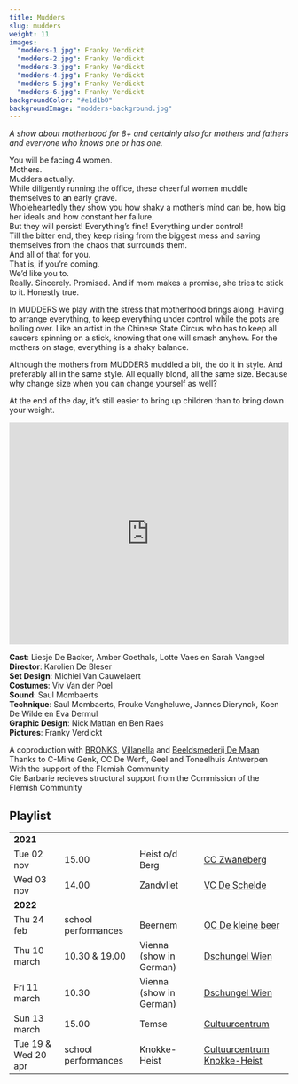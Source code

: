 ```yaml
---
title: Mudders
slug: mudders
weight: 11
images:
  "modders-1.jpg": Franky Verdickt
  "modders-2.jpg": Franky Verdickt
  "modders-3.jpg": Franky Verdickt
  "modders-4.jpg": Franky Verdickt
  "modders-5.jpg": Franky Verdickt
  "modders-6.jpg": Franky Verdickt
backgroundColor: "#e1d1b0"
backgroundImage: "modders-background.jpg"
---
```


_A show about motherhood for 8+ and certainly also for mothers and fathers and everyone who knows one or has one._

You will be facing 4 women.<br>
Mothers.<br>
Mudders actually.<br>
While diligently running the office, these cheerful women muddle themselves to an early grave. <br>
Wholeheartedly they show you how shaky a mother’s mind can be, how big her ideals and how constant her failure. <br>
But they will persist! Everything’s fine! Everything under control! <br>
Till the bitter end, they keep rising from the biggest mess and saving themselves from the chaos that surrounds them. <br>
And all of that for you. <br>
That is, if you’re coming. <br>
We’d like you to. <br>
Really. Sincerely. Promised. And if mom makes a promise, she tries to stick to it. Honestly true.

In MUDDERS we play with the stress that motherhood brings along. Having to arrange everything, to keep everything under control while the pots are boiling over. Like an artist in the Chinese State Circus who has to keep all saucers spinning on a stick, knowing that one will smash anyhow. For the mothers on stage, everything is a shaky balance.

Although the mothers from MUDDERS muddled a bit, the do it in style. And preferably all in the same style. All equally blond, all the same size.
Because why change size when you can change yourself as well?

At the end of the day, it’s still easier to bring up children than to bring down your weight.

<iframe src="https://player.vimeo.com/video/245175026?title=0&byline=0&portrait=0" width="100%" height="400" frameborder="0" webkitallowfullscreen mozallowfullscreen allowfullscreen></iframe>

**Cast**: Liesje De Backer, Amber Goethals, Lotte Vaes en Sarah Vangeel<br>
**Director**: Karolien De Bleser<br>
**Set Design**: Michiel Van Cauwelaert<br>
**Costumes**: Viv Van der Poel<br>
**Sound**: Saul Mombaerts<br>
**Technique**: Saul Mombaerts, Frouke Vangheluwe, Jannes Dierynck, Koen De Wilde en Eva Dermul<br>
**Graphic Design**: Nick Mattan en Ben Raes<br>
**Pictures**: Franky Verdickt

A coproduction with <a href="http://www.bronks.be/nl/">BRONKS</a>, <a href="https://www.destudio.com/">Villanella</a> and <a href="http://www.demaan.be/">Beeldsmederij De Maan</a><br>
Thanks to C-Mine Genk, CC De Werft, Geel and Toneelhuis Antwerpen <br>
With the support of the Flemish Community<br>
Cie Barbarie recieves structural support from the Commission of the Flemish Community

## Playlist

<div class="table-responsive">
<table class="speellijst">
  
<tr><td colspan="5"><strong>2021</strong></td></tr>
<tr><td>Tue 02 nov</td><td>15.00</td><td>Heist o/d Berg</td><td><a href="http://www.zwaneberg.be">CC Zwaneberg</td></tr>
<tr><td>Wed 03 nov</td><td>14.00</td><td>Zandvliet</td><td><a href="http://www.vrijetijdscentrumdeschelde.be">VC De Schelde</a></td></tr>

<tr><td colspan="5"><strong>2022</strong></td></tr>
<tr><td>Thu 24 feb</td><td>school performances</td><td>Beernem</td><td><a href="http://www.beernem.be">OC De kleine beer</a></td></tr>
<tr><td>Thu 10 march</td><td>10.30 & 19.00</td><td>Vienna (show in German)</td><td><a href="https://www.dschungelwien.at/">Dschungel Wien</a></td></tr>
<tr><td>Fri 11 march</td><td>10.30</td><td>Vienna (show in German)</td><td><a href="https://www.dschungelwien.at/">Dschungel Wien</a></td></tr>
<tr><td>Sun 13 march</td><td>15.00</td><td>Temse</td><td><a href="http://www.cultuurcentrumtemse.be">Cultuurcentrum</a></td></tr>
<tr><td>Tue 19 & Wed 20 apr</td><td>school performances</td><td>Knokke-Heist</td><td><a href="https://www.knokke-heist.be/vrije-tijd/cultuurcentrum-knokke-heist">Cultuurcentrum Knokke-Heist</a></td></tr>
</table>
</div>

